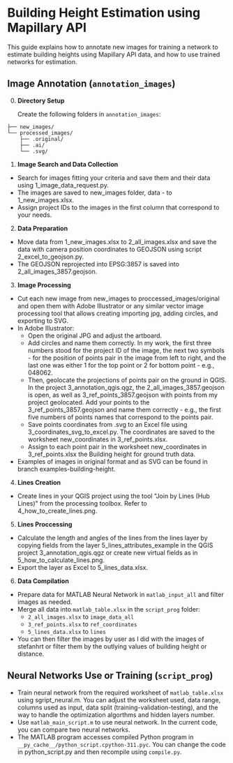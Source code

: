 # Building Height Estimation using Mapillary API

This guide explains how to annotate new images for training a network to estimate building heights using Mapillary API data, and how to use trained networks for estimation.

## Image Annotation (`annotation_images`)

0. **Directory Setup**

   Create the following folders in `annotation_images`:
	
```annotation_images/
├── new_images/
└── processed_images/
    ├── .original/
    ├── .ai/
    └── .svg/
```

1. **Image Search and Data Collection**

- Search for images fitting your criteria and save them and their data using 1_image_data_request.py.
- The images are saved to new_images folder, data - to 1_new_images.xlsx.
- Assign project IDs to the images in the first column that correspond to your needs.

2. **Data Preparation**

- Move data from 1_new_images.xlsx to 2_all_images.xlsx and save the data with camera position coordinates to GEOJSON using script 2_excel_to_geojson.py.
- The GEOJSON reprojected into EPSG:3857 is saved into 2_all_images_3857.geojson.

3. **Image Processing**

- Cut each new image from new_images to proccessed_images/original and open them with Adobe Illustrator or any similar vector image processing tool that allows creating importing jpg, adding circles, and exporting to SVG.
- In Adobe Illustrator:
	- Open the original JPG and adjust the artboard.
	- Add circles and name them correctly. In my work, the first three numbers stood for the project ID of the image, the next two symbols - for the position of points pair in the image from left to right, and the last one was either 1 for the top point or 2 for bottom point - e.g., 048062.
	- Then, geolocate the projections of points pair on the ground in QGIS. In the project 3_annotation_qgis.qgz, the 2_all_images_3857.geojson is open, as well as 3_ref_points_3857.geojson with points from my project geolocated. Add your points to the 3_ref_points_3857.geojson and name them correctly - e.g., the first five numbers of points names that correspond to the points pair.
	- Save points coordinates from .svg to an Excel file using 3_coordinates_svg_to_excel.py. The coordinates are saved to the worksheet new_coordinates in 3_ref_points.xlsx.
	- Assign to each point pair in the worksheet new_coordinates in 3_ref_points.xlsx the Building height for ground truth data.
 - Examples of images in original format and as SVG can be found in branch examples-building-height.

4. **Lines Creation**

- Create lines in your QGIS project using the tool "Join by Lines (Hub Lines)" from the processing toolbox. Refer to 4_how_to_create_lines.png. 

5. **Lines Proccessing**

- Calculate the length and angles of the lines from the lines layer by copying fields from the layer 5_lines_attributes_example in the QGIS project 3_annotation_qgis.qgz or create new virtual fields as in 5_how_to_calculate_lines.png.
- Export the layer as Excel to 5_lines_data.xlsx.

6. **Data Compilation**

- Prepare data for MATLAB Neural Network in `matlab_input_all` and filter images as needed.
- Merge all data into `matlab_table.xlsx` in the `script_prog` folder:
  - `2_all_images.xlsx` to `image_data_all`
  - `3_ref_points.xlsx` to `ref_coordinates`
  - `5_lines_data.xlsx` to `lines`
- You can then filter the images by user as I did with the images of stefanhrt or filter them by the outlying values of building height or distance.

## Neural Networks Use or Training (`script_prog`)
- Train neural network from the required worksheet of `matlab_table.xlsx` using sgript_neural.m. You can adjust the worksheet used, data range, columns used as input, data split (training-validation-testing), and the way to handle the optimization algorthms and hidden layers number.
- Use `matlab_main_script.m` to use neural network. In the current code, you can compare two neural networks. 
- The MATLAB program accesses compiled Python program in `__py_cache__/python_script.cpython-311.pyc`. You can change the code in python_script.py and then recompile using `compile.py`.
  

